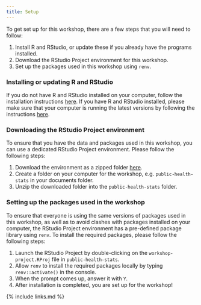 ```yaml
---
title: Setup
---
```

To get set up for this workshop, there are a few steps that you will need to follow:
1. Install R and RStudio, or update these if you already have the programs installed. 
2. Download the RStudio Project environment for this workshop.
3. Set up the packages used in this workshop using `renv`.

### Installing or updating R and RStudio
If you do not have R and RStudio installed on your computer, follow the installation instructions [here](https://datacarpentry.org/R-ecology-lesson/#Install_R_and_RStudio). If you have R and RStudio installed, please make sure that your computer is running the latest versions by following the instructions [here](https://datacarpentry.org/R-ecology-lesson/#Update_R_and_RStudio).

### Downloading the RStudio Project environment
To ensure that you have the data and packages used in this workshop, you can use a dedicated RStudio Project environment. 
Please follow the following steps:
1. Download the environment as a zipped folder [here](https://download-directory.github.io/?url=https%3A%2F%2Fgithub.com%2Fcarpentries-incubator%2Fstatistics-r-public-health%2Ftree%2Fgh-pages%2Fworkshop-project). 
2. Create a folder on your computer for the workshop, e.g. `public-health-stats` in your documents folder.
2. Unzip the downloaded folder into the `public-health-stats` folder.

### Setting up the packages used in the workshop
To ensure that everyone is using the same versions of packages used in this workshop, as well as to avoid clashes with 
packages installed on your computer, the RStudio Project environment has a pre-defined package library using `renv`.
To install the required packages, please follow the following steps:
1. Launch the RStudio Project by double-clicking on the `workshop-project.RProj` file in `public-health-stats`. 
2. Allow `renv` to install the required packages locally by typing `renv::activate()` in the console.
3. When the prompt comes up, answer it with `Y`. 
4. After installation is completed, you are set up for the workshop!



{% include links.md %}
